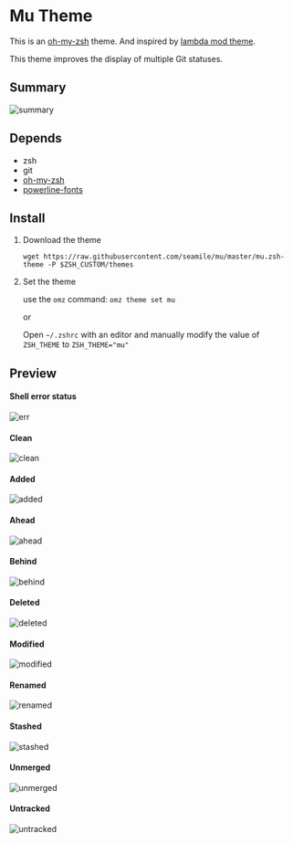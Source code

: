 # Mu Theme

This is an [oh-my-zsh](https://ohmyz.sh/) theme. And inspired by [lambda mod theme](https://github.com/halfo/lambda-mod-zsh-theme).

This theme improves the display of multiple Git statuses.


## Summary

![summary](img/all.png)


## Depends

- zsh
- git
- [oh-my-zsh](https://ohmyz.sh/#install)
- [powerline-fonts](https://github.com/powerline/fonts)

## Install

1. Download the theme

    ```shell
    wget https://raw.githubusercontent.com/seamile/mu/master/mu.zsh-theme -P $ZSH_CUSTOM/themes
    ```

2. Set the theme

    use the `omz` command: `omz theme set mu`

    or

    Open `~/.zshrc` with an editor and manually modify the value of `ZSH_THEME` to `ZSH_THEME="mu"`

## Preview

#### Shell error status

![err](img/error.png)

#### Clean

![clean](img/clean.png)

#### Added

![added](img/added.png)

#### Ahead

![ahead](img/ahead.png)

#### Behind

![behind](img/behind.png)

#### Deleted

![deleted](img/deleted.png)

#### Modified

![modified](img/modified.png)

#### Renamed

![renamed](img/renamed.png)

#### Stashed

![stashed](img/stashed.png)

#### Unmerged

![unmerged](img/unmerged.png)

#### Untracked

![untracked](img/untracked.png)
